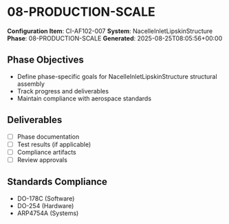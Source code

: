 # 08-PRODUCTION-SCALE

**Configuration Item**: CI-AF102-007
**System**: NacelleInletLipskinStructure
**Phase**: 08-PRODUCTION-SCALE
**Generated**: 2025-08-25T08:05:56+00:00

## Phase Objectives
- Define phase-specific goals for NacelleInletLipskinStructure structural assembly
- Track progress and deliverables
- Maintain compliance with aerospace standards

## Deliverables
- [ ] Phase documentation
- [ ] Test results (if applicable)
- [ ] Compliance artifacts
- [ ] Review approvals

## Standards Compliance
- DO-178C (Software)
- DO-254 (Hardware)
- ARP4754A (Systems)

